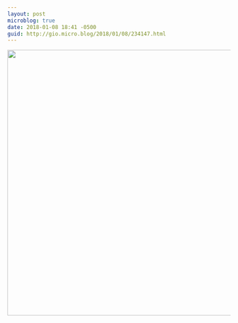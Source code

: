 ```yaml
---
layout: post
microblog: true
date: 2018-01-08 18:41 -0500
guid: http://gio.micro.blog/2018/01/08/234147.html
---
```



<img src="http://microblog.stevegio.net/uploads/2018/c267118a31.jpg" width="600" height="600" />
